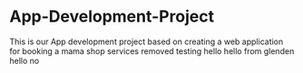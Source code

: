 # App-Development-Project
This is our App development project based on creating a web application for booking a mama shop services
removed testing
hello
hello from glenden
hello 
no